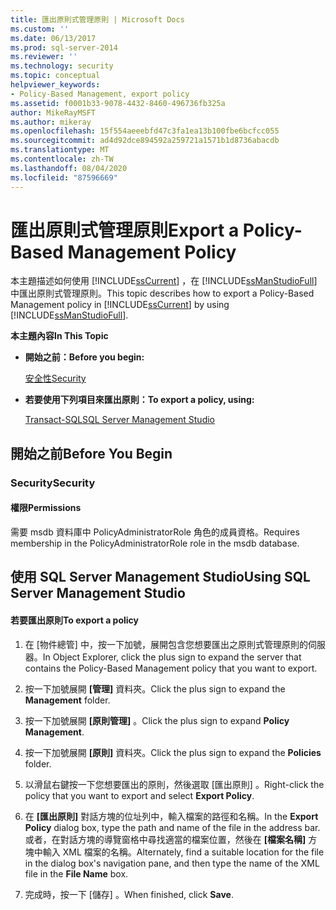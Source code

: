 ```yaml
---
title: 匯出原則式管理原則 | Microsoft Docs
ms.custom: ''
ms.date: 06/13/2017
ms.prod: sql-server-2014
ms.reviewer: ''
ms.technology: security
ms.topic: conceptual
helpviewer_keywords:
- Policy-Based Management, export policy
ms.assetid: f0001b33-9078-4432-8460-496736fb325a
author: MikeRayMSFT
ms.author: mikeray
ms.openlocfilehash: 15f554aeeebfd47c3fa1ea13b100fbe6bcfcc055
ms.sourcegitcommit: ad4d92dce894592a259721a1571b1d8736abacdb
ms.translationtype: MT
ms.contentlocale: zh-TW
ms.lasthandoff: 08/04/2020
ms.locfileid: "87596669"
---
```

# <a name="export-a-policy-based-management-policy"></a><span data-ttu-id="ce6ed-102">匯出原則式管理原則</span><span class="sxs-lookup"><span data-stu-id="ce6ed-102">Export a Policy-Based Management Policy</span></span>
  <span data-ttu-id="ce6ed-103">本主題描述如何使用 [!INCLUDE[ssCurrent](../../includes/sscurrent-md.md)] ，在 [!INCLUDE[ssManStudioFull](../../includes/ssmanstudiofull-md.md)]中匯出原則式管理原則。</span><span class="sxs-lookup"><span data-stu-id="ce6ed-103">This topic describes how to export a Policy-Based Management policy in [!INCLUDE[ssCurrent](../../includes/sscurrent-md.md)] by using [!INCLUDE[ssManStudioFull](../../includes/ssmanstudiofull-md.md)].</span></span>  
  
 <span data-ttu-id="ce6ed-104">**本主題內容**</span><span class="sxs-lookup"><span data-stu-id="ce6ed-104">**In This Topic**</span></span>  
  
-   <span data-ttu-id="ce6ed-105">**開始之前：**</span><span class="sxs-lookup"><span data-stu-id="ce6ed-105">**Before you begin:**</span></span>  
  
     [<span data-ttu-id="ce6ed-106">安全性</span><span class="sxs-lookup"><span data-stu-id="ce6ed-106">Security</span></span>](#Security)  
  
-   <span data-ttu-id="ce6ed-107">**若要使用下列項目來匯出原則：**</span><span class="sxs-lookup"><span data-stu-id="ce6ed-107">**To export a policy, using:**</span></span>  
  
     [<span data-ttu-id="ce6ed-108">Transact-SQL</span><span class="sxs-lookup"><span data-stu-id="ce6ed-108">SQL Server Management Studio</span></span>](#SSMSProcedure)  
  
##  <a name="before-you-begin"></a><a name="BeforeYouBegin"></a> <span data-ttu-id="ce6ed-109">開始之前</span><span class="sxs-lookup"><span data-stu-id="ce6ed-109">Before You Begin</span></span>  
  
###  <a name="security"></a><a name="Security"></a> <span data-ttu-id="ce6ed-110">Security</span><span class="sxs-lookup"><span data-stu-id="ce6ed-110">Security</span></span>  
  
####  <a name="permissions"></a><a name="Permissions"></a> <span data-ttu-id="ce6ed-111">權限</span><span class="sxs-lookup"><span data-stu-id="ce6ed-111">Permissions</span></span>  
 <span data-ttu-id="ce6ed-112">需要 msdb 資料庫中 PolicyAdministratorRole 角色的成員資格。</span><span class="sxs-lookup"><span data-stu-id="ce6ed-112">Requires membership in the PolicyAdministratorRole role in the msdb database.</span></span>  
  
##  <a name="using-sql-server-management-studio"></a><a name="SSMSProcedure"></a> <span data-ttu-id="ce6ed-113">使用 SQL Server Management Studio</span><span class="sxs-lookup"><span data-stu-id="ce6ed-113">Using SQL Server Management Studio</span></span>  
  
#### <a name="to-export-a-policy"></a><span data-ttu-id="ce6ed-114">若要匯出原則</span><span class="sxs-lookup"><span data-stu-id="ce6ed-114">To export a policy</span></span>  
  
1.  <span data-ttu-id="ce6ed-115">在 [物件總管] 中，按一下加號，展開包含您想要匯出之原則式管理原則的伺服器。</span><span class="sxs-lookup"><span data-stu-id="ce6ed-115">In Object Explorer, click the plus sign to expand the server that contains the Policy-Based Management policy that you want to export.</span></span>  
  
2.  <span data-ttu-id="ce6ed-116">按一下加號展開 **[管理]** 資料夾。</span><span class="sxs-lookup"><span data-stu-id="ce6ed-116">Click the plus sign to expand the **Management** folder.</span></span>  
  
3.  <span data-ttu-id="ce6ed-117">按一下加號展開 **[原則管理]** 。</span><span class="sxs-lookup"><span data-stu-id="ce6ed-117">Click the plus sign to expand **Policy Management**.</span></span>  
  
4.  <span data-ttu-id="ce6ed-118">按一下加號展開 **[原則]** 資料夾。</span><span class="sxs-lookup"><span data-stu-id="ce6ed-118">Click the plus sign to expand the **Policies** folder.</span></span>  
  
5.  <span data-ttu-id="ce6ed-119">以滑鼠右鍵按一下您想要匯出的原則，然後選取 [匯出原則]  。</span><span class="sxs-lookup"><span data-stu-id="ce6ed-119">Right-click the policy that you want to export and select **Export Policy**.</span></span>  
  
6.  <span data-ttu-id="ce6ed-120">在 **[匯出原則]** 對話方塊的位址列中，輸入檔案的路徑和名稱。</span><span class="sxs-lookup"><span data-stu-id="ce6ed-120">In the **Export Policy** dialog box, type the path and name of the file in the address bar.</span></span> <span data-ttu-id="ce6ed-121">或者，在對話方塊的導覽窗格中尋找適當的檔案位置，然後在 **[檔案名稱]** 方塊中輸入 XML 檔案的名稱。</span><span class="sxs-lookup"><span data-stu-id="ce6ed-121">Alternately, find a suitable location for the file in the dialog box's navigation pane, and then type the name of the XML file in the **File Name** box.</span></span>  
  
7.  <span data-ttu-id="ce6ed-122">完成時，按一下 [儲存]  。</span><span class="sxs-lookup"><span data-stu-id="ce6ed-122">When finished, click **Save**.</span></span>  
  
  
